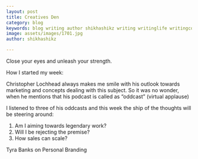 ```yaml
---
layout: post
title: Creatives Den
category: blog
keywords: blog writing author shikhashikz writing writinglife writingcommunity dailyblogpost dailyblogpostchallenge marketing abm
image: assets/images/1701.jpg
author: shikhashikz

---
```


Close your eyes and unleash your strength. 

How I started my week:

Christopher Lochhead always makes me smile with his outlook towards marketing and concepts dealing with this subject. So it was no wonder, when he mentions that his podcast is called as “oddcast” (virtual applause)

I listened to three of his oddcasts and this week the ship of the thoughts will be steering around:
1) Am I aiming towards legendary work?
2) Will I be rejecting the premise?
3) How sales can scale?

Tyra Banks on Personal Branding
